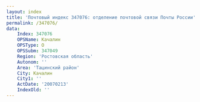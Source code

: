 ```yaml
---
layout: index
title: 'Почтовый индекс 347076: отделение почтовой связи Почты России'
permalink: /347076/
data:
    Index: 347076
    OPSName: Качалин
    OPSType: О
    OPSSubm: 347049
    Region: 'Ростовская область'
    Autonom: ''
    Area: 'Тацинский район'
    City: Качалин
    City1: ''
    ActDate: '20070213'
    IndexOld: ''
---
```


